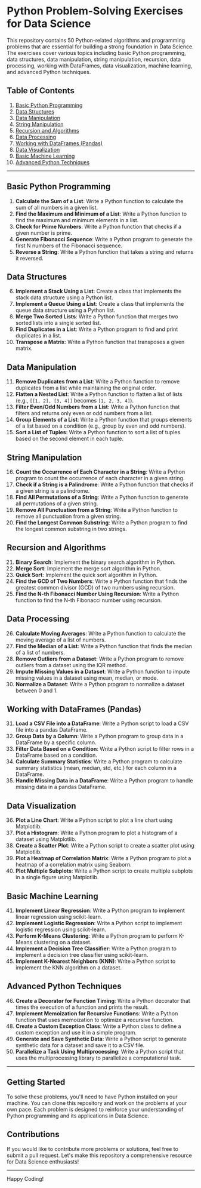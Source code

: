 # Python Problem-Solving Exercises for Data Science

This repository contains 50 Python-related algorithms and programming problems that are essential for building a strong foundation in Data Science. The exercises cover various topics including basic Python programming, data structures, data manipulation, string manipulation, recursion, data processing, working with DataFrames, data visualization, machine learning, and advanced Python techniques.

## Table of Contents

1. [Basic Python Programming](#basic-python-programming)
2. [Data Structures](#data-structures)
3. [Data Manipulation](#data-manipulation)
4. [String Manipulation](#string-manipulation)
5. [Recursion and Algorithms](#recursion-and-algorithms)
6. [Data Processing](#data-processing)
7. [Working with DataFrames (Pandas)](#working-with-dataframes-pandas)
8. [Data Visualization](#data-visualization)
9. [Basic Machine Learning](#basic-machine-learning)
10. [Advanced Python Techniques](#advanced-python-techniques)

---

## Basic Python Programming

1. **Calculate the Sum of a List**: Write a Python function to calculate the sum of all numbers in a given list.
2. **Find the Maximum and Minimum of a List**: Write a Python function to find the maximum and minimum elements in a list.
3. **Check for Prime Numbers**: Write a Python function that checks if a given number is prime.
4. **Generate Fibonacci Sequence**: Write a Python program to generate the first N numbers of the Fibonacci sequence.
5. **Reverse a String**: Write a Python function that takes a string and returns it reversed.

## Data Structures

6. **Implement a Stack Using a List**: Create a class that implements the stack data structure using a Python list.
7. **Implement a Queue Using a List**: Create a class that implements the queue data structure using a Python list.
8. **Merge Two Sorted Lists**: Write a Python function that merges two sorted lists into a single sorted list.
9. **Find Duplicates in a List**: Write a Python program to find and print duplicates in a list.
10. **Transpose a Matrix**: Write a Python function that transposes a given matrix.

## Data Manipulation

11. **Remove Duplicates from a List**: Write a Python function to remove duplicates from a list while maintaining the original order.
12. **Flatten a Nested List**: Write a Python function to flatten a list of lists (e.g., `[[1, 2], [3, 4]]` becomes `[1, 2, 3, 4]`).
13. **Filter Even/Odd Numbers from a List**: Write a Python function that filters and returns only even or odd numbers from a list.
14. **Group Elements of a List**: Write a Python function that groups elements of a list based on a condition (e.g., group by even and odd numbers).
15. **Sort a List of Tuples**: Write a Python function to sort a list of tuples based on the second element in each tuple.

## String Manipulation

16. **Count the Occurrence of Each Character in a String**: Write a Python program to count the occurrence of each character in a given string.
17. **Check if a String is a Palindrome**: Write a Python function that checks if a given string is a palindrome.
18. **Find All Permutations of a String**: Write a Python function to generate all permutations of a given string.
19. **Remove All Punctuation from a String**: Write a Python function to remove all punctuation from a given string.
20. **Find the Longest Common Substring**: Write a Python program to find the longest common substring in two strings.

## Recursion and Algorithms

21. **Binary Search**: Implement the binary search algorithm in Python.
22. **Merge Sort**: Implement the merge sort algorithm in Python.
23. **Quick Sort**: Implement the quick sort algorithm in Python.
24. **Find the GCD of Two Numbers**: Write a Python function that finds the greatest common divisor (GCD) of two numbers using recursion.
25. **Find the N-th Fibonacci Number Using Recursion**: Write a Python function to find the N-th Fibonacci number using recursion.

## Data Processing

26. **Calculate Moving Averages**: Write a Python function to calculate the moving average of a list of numbers.
27. **Find the Median of a List**: Write a Python function that finds the median of a list of numbers.
28. **Remove Outliers from a Dataset**: Write a Python program to remove outliers from a dataset using the IQR method.
29. **Impute Missing Values in a Dataset**: Write a Python function to impute missing values in a dataset using mean, median, or mode.
30. **Normalize a Dataset**: Write a Python program to normalize a dataset between 0 and 1.

## Working with DataFrames (Pandas)

31. **Load a CSV File into a DataFrame**: Write a Python script to load a CSV file into a pandas DataFrame.
32. **Group Data by a Column**: Write a Python program to group data in a DataFrame by a specific column.
33. **Filter Data Based on a Condition**: Write a Python script to filter rows in a DataFrame based on a condition.
34. **Calculate Summary Statistics**: Write a Python program to calculate summary statistics (mean, median, std, etc.) for each column in a DataFrame.
35. **Handle Missing Data in a DataFrame**: Write a Python program to handle missing data in a pandas DataFrame.

## Data Visualization

36. **Plot a Line Chart**: Write a Python script to plot a line chart using Matplotlib.
37. **Plot a Histogram**: Write a Python program to plot a histogram of a dataset using Matplotlib.
38. **Create a Scatter Plot**: Write a Python script to create a scatter plot using Matplotlib.
39. **Plot a Heatmap of Correlation Matrix**: Write a Python program to plot a heatmap of a correlation matrix using Seaborn.
40. **Plot Multiple Subplots**: Write a Python script to create multiple subplots in a single figure using Matplotlib.

## Basic Machine Learning

41. **Implement Linear Regression**: Write a Python program to implement linear regression using scikit-learn.
42. **Implement Logistic Regression**: Write a Python script to implement logistic regression using scikit-learn.
43. **Perform K-Means Clustering**: Write a Python program to perform K-Means clustering on a dataset.
44. **Implement a Decision Tree Classifier**: Write a Python program to implement a decision tree classifier using scikit-learn.
45. **Implement K-Nearest Neighbors (KNN)**: Write a Python script to implement the KNN algorithm on a dataset.

## Advanced Python Techniques

46. **Create a Decorator for Function Timing**: Write a Python decorator that times the execution of a function and prints the result.
47. **Implement Memoization for Recursive Functions**: Write a Python function that uses memoization to optimize a recursive function.
48. **Create a Custom Exception Class**: Write a Python class to define a custom exception and use it in a simple program.
49. **Generate and Save Synthetic Data**: Write a Python script to generate synthetic data for a dataset and save it to a CSV file.
50. **Parallelize a Task Using Multiprocessing**: Write a Python script that uses the multiprocessing library to parallelize a computational task.

---

## Getting Started

To solve these problems, you'll need to have Python installed on your machine. You can clone this repository and work on the problems at your own pace. Each problem is designed to reinforce your understanding of Python programming and its applications in Data Science.

## Contributions

If you would like to contribute more problems or solutions, feel free to submit a pull request. Let's make this repository a comprehensive resource for Data Science enthusiasts!

---

Happy Coding!
